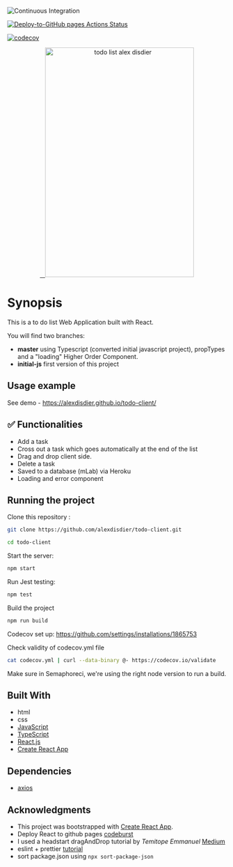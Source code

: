 ![Continuous Integration](https://github.com/alexdisdier/todo-client/workflows/Continuous%20Integration/badge.svg?branch=master)

[![Deploy-to-GitHub pages Actions Status](https://github.com/alexdisdier/todo-client/workflows/Deploy%20gh%20pages/badge.svg)](https://github.com/alexdisdier/todo-client/actions)

[![codecov](https://codecov.io/gh/alexdisdier/todo-client/branch/master/graph/badge.svg)](https://codecov.io/gh/alexdisdier/todo-client)

<p align="center" >
   <a href="https://alexdisdier.github.io/todo-client/">
    <img alt="todo list alex disdier" src="https://res.cloudinary.com/dvrkxmxkw/image/upload/v1552160814/github-screenshot-gif/todo-list.gif" width="342" height="527" />
 </a>

</p>

# Synopsis

This is a to do list Web Application built with React.

You will find two branches:

-   **master** using Typescript (converted initial javascript project), propTypes and a "loading" Higher Order Component.
-   **initial-js** first version of this project

## Usage example

See demo - https://alexdisdier.github.io/todo-client/

## ✅ Functionalities

-   Add a task
-   Cross out a task which goes automatically at the end of the list
-   Drag and drop client side.
-   Delete a task
-   Saved to a database (mLab) via Heroku
-   Loading and error component

## Running the project

Clone this repository :

```bash
git clone https://github.com/alexdisdier/todo-client.git

cd todo-client
```

Start the server:

```bash
npm start
```

Run Jest testing:

```bash
npm test
```

Build the project

```bash
npm run build
```

Codecov set up:
https://github.com/settings/installations/1865753

Check validity of codecov.yml file

```bash
cat codecov.yml | curl --data-binary @- https://codecov.io/validate
```

Make sure in Semaphoreci, we're using the right node version to run a build.

## Built With

-   html
-   css
-   [JavaScript](https://developer.mozilla.org/bm/docs/Web/JavaScript)
-   [TypeScript](https://developer.mozilla.org/bm/docs/Web/TypeScript)
-   [React.js](https://reactjs.org/docs/hello-world.html)
-   [Create React App](https://facebook.github.io/create-react-app/docs/getting-started)

## Dependencies

-   [axios](https://www.npmjs.com/package/axios)

## Acknowledgments

-   This project was bootstrapped with [Create React App](https://github.com/facebook/create-react-app).
-   Deploy React to github pages [codeburst](https://codeburst.io/deploy-react-to-github-pages-to-create-an-amazing-website-42d8b09cd4d)
-   I used a headstart dragAndDrop tutorial by _Temitope Emmanuel_ [Medium](https://medium.com/the-andela-way/react-drag-and-drop-7411d14894b9)
-   eslint + prettier [tutorial](https://robertcooper.me/post/using-eslint-and-prettier-in-a-typescript-project)
-   sort package.json using `npx sort-package-json`
